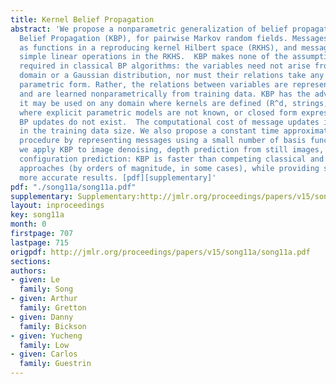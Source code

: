 ```yaml
---
title: Kernel Belief Propagation
abstract: 'We propose a nonparametric generalization of belief propagation, Kernel
  Belief Propagation (KBP), for pairwise Markov random fields. Messages are represented
  as functions in a reproducing kernel Hilbert space (RKHS), and message updates are
  simple linear operations in the RKHS.  KBP makes none of the assumptions commonly
  required in classical BP algorithms: the variables need not arise from a finite
  domain or a Gaussian distribution, nor must their relations take any particular
  parametric form. Rather, the relations between variables are represented implicitly,
  and are learned nonparametrically from training data. KBP has the advantage that
  it may be used on any domain where kernels are defined (R^d, strings, groups), even
  where explicit parametric models are not known, or closed form expressions for the
  BP updates do not exist.  The computational cost of message updates in KBP is polynomial
  in the training data size. We also propose a constant time approximate message update
  procedure by representing messages using a small number of basis functions. In experiments,
  we apply KBP to image denoising, depth prediction from still images, and protein
  configuration prediction: KBP is faster than competing classical and nonparametric
  approaches (by orders of magnitude, in some cases), while providing significantly
  more accurate results. [pdf][supplementary]'
pdf: "./song11a/song11a.pdf"
supplementary: Supplementary:http://jmlr.org/proceedings/papers/v15/song11a/song11aSupple.pdf
layout: inproceedings
key: song11a
month: 0
firstpage: 707
lastpage: 715
origpdf: http://jmlr.org/proceedings/papers/v15/song11a/song11a.pdf
sections: 
authors:
- given: Le
  family: Song
- given: Arthur
  family: Gretton
- given: Danny
  family: Bickson
- given: Yucheng
  family: Low
- given: Carlos
  family: Guestrin
---
```

